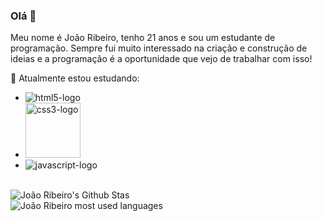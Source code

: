 ### Olá 👋


  Meu nome é João Ribeiro, tenho 21 anos e sou um estudante de programação. Sempre fui muito interessado na criação e construção de ideias e a programação é a oportunidade que vejo de trabalhar com isso!
  
   :pencil:  Atualmente estou estudando:
   
   - <img src="https://img.shields.io/badge/HTML5-E34F26?style=for-the-badge&logo=html5&logoColor=white" alt="html5-logo" >
   - <img src="https://img.shields.io/badge/CSS3-1572B6?style=for-the-badge&logo=css3&logoColor=white" alt="css3-logo" width="88">
   - <img src="https://img.shields.io/badge/JavaScript-323330?style=for-the-badge&logo=javascript&logoColor=F7DF1E" alt="javascript-logo" >
   <br> 
   
  <img alt="João Ribeiro's Github Stas" src="https://github-readme-stats-joaovtribeiro.vercel.app/api?username=JoaoVtRibeiro&show_icons=true&theme=dark">
  
  <br>
  
  <img alt="João Ribeiro most used languages" src="https://github-readme-stats-joaovtribeiro.vercel.app/api/top-langs/?username=JoaoVtRibeiro&layout=compact&theme=dark">

